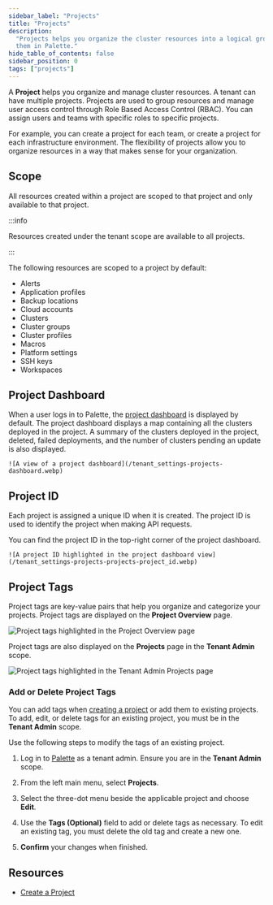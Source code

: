 ```yaml
---
sidebar_label: "Projects"
title: "Projects"
description:
  "Projects helps you organize the cluster resources into a logical grouping. Learn more about project and how to use
  them in Palette."
hide_table_of_contents: false
sidebar_position: 0
tags: ["projects"]
---
```


A **Project** helps you organize and manage cluster resources. A tenant can have multiple projects. Projects are used to
group resources and manage user access control through Role Based Access Control (RBAC). You can assign users and teams
with specific roles to specific projects.

For example, you can create a project for each team, or create a project for each infrastructure environment. The
flexibility of projects allow you to organize resources in a way that makes sense for your organization.

## Scope

All resources created within a project are scoped to that project and only available to that project.

:::info

Resources created under the tenant scope are available to all projects.

:::

The following resources are scoped to a project by default:

- Alerts
- Application profiles
- Backup locations
- Cloud accounts
- Clusters
- Cluster groups
- Cluster profiles
- Macros
- Platform settings
- SSH keys
- Workspaces

## Project Dashboard

When a user logs in to Palette, the [project dashboard](../../introduction/dashboard.md) is displayed by default. The
project dashboard displays a map containing all the clusters deployed in the project. A summary of the clusters deployed
in the project, deleted, failed deployments, and the number of clusters pending an update is also displayed.

    ![A view of a project dashboard](/tenant_settings-projects-dashboard.webp)

## Project ID

Each project is assigned a unique ID when it is created. The project ID is used to identify the project when making API
requests.

You can find the project ID in the top-right corner of the project dashboard.

    ![A project ID highlighted in the project dashboard view](/tenant_settings-projects-projects-project_id.webp)

## Project Tags

Project tags are key-value pairs that help you organize and categorize your projects. Project tags are displayed on the
**Project Overview** page.

![Project tags highlighted in the Project Overview page](/tenant-settings_projects_project-tags-overview_4-8.webp)

Project tags are also displayed on the **Projects** page in the **Tenant Admin** scope.

![Project tags highlighted in the Tenant Admin Projects page](/tenant-settings_projects_project-tags-admin_4-8.webp)

### Add or Delete Project Tags

You can add tags when [creating a project](./create-manage-projects.md#create-a-project) or add them to existing
projects. To add, edit, or delete tags for an existing project, you must be in the **Tenant Admin** scope.

Use the following steps to modify the tags of an existing project.

1. Log in to [Palette](https://console.spectrocloud.com) as a tenant admin. Ensure you are in the **Tenant Admin**
   scope.

2. From the left main menu, select **Projects**.

3. Select the three-dot menu beside the applicable project and choose **Edit**.

4. Use the **Tags (Optional)** field to add or delete tags as necessary. To edit an existing tag, you must delete the
   old tag and create a new one.

5. **Confirm** your changes when finished.

## Resources

- [Create a Project](./create-manage-projects.md)
